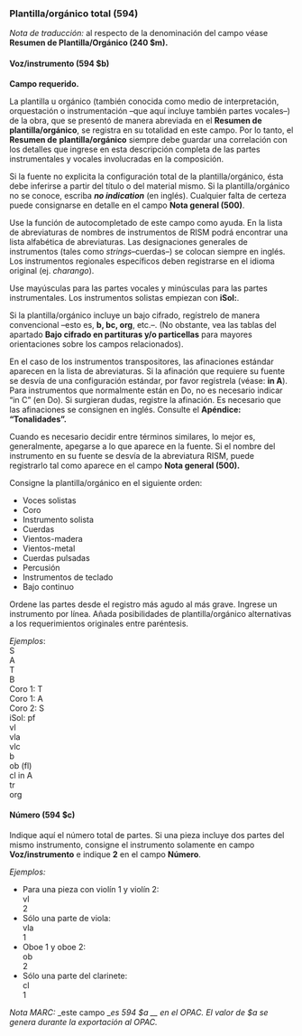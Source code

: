 ### Plantilla/orgánico total (594)

*Nota de traducción:* al respecto de la denominación del campo véase **Resumen de Plantilla/Orgánico (240 $m).**

#### Voz/instrumento (594 $b)

**Campo requerido.**

La plantilla u orgánico (también conocida como medio de interpretación, orquestación o instrumentación –que aquí incluye también partes vocales–) de la obra, que se presentó de manera abreviada en el **Resumen de**  **plantilla/orgánico**, se registra en su totalidad en este campo. Por lo tanto, el **Resumen de**  **plantilla/orgánico** siempre debe guardar una correlación con los detalles que ingrese en esta descripción completa de las partes instrumentales y vocales involucradas en la composición.

Si la fuente no explicita la configuración total de la plantilla/orgánico, ésta debe inferirse a partir del título o del material mismo. Si la plantilla/orgánico no se conoce, escriba **_no indication_** (en inglés). Cualquier falta de certeza puede consignarse en detalle en el campo **Nota general (500)**.

Use la función de autocompletado de este campo como ayuda. En la lista de abreviaturas de nombres de instrumentos de RISM podrá encontrar una lista alfabética de abreviaturas. Las designaciones generales de instrumentos (tales como _strings_–cuerdas–) se colocan siempre en inglés. Los instrumentos regionales específicos deben registrarse en el idioma original (ej. _charango_).

Use mayúsculas para las partes vocales y minúsculas para las partes instrumentales. Los instrumentos solistas empiezan con **iSol:**.

Si la plantilla/orgánico incluye un bajo cifrado, regístrelo de manera convencional –esto es, **b, bc, org**, etc.–. (No obstante, vea las tablas del apartado **Bajo cifrado en partituras y/o particellas** para mayores orientaciones sobre los campos relacionados).

En el caso de los instrumentos transpositores, las afinaciones estándar aparecen en la lista de abreviaturas. Si la afinación que requiere su fuente se desvía de una configuración estándar, por favor regístrela (véase: **in A**). Para instrumentos que normalmente están en Do, no es necesario indicar “in C” (en Do). Si surgieran dudas, registre la afinación. Es necesario que las afinaciones se consignen en inglés. Consulte el **Apéndice: “Tonalidades”.**

Cuando es necesario decidir entre términos similares, lo mejor es, generalmente, apegarse a lo que aparece en la fuente. Si el nombre del instrumento en su fuente se desvía de la abreviatura RISM, puede registrarlo tal como aparece en el campo **Nota general (500).**

Consigne la plantilla/orgánico en el siguiente orden:

- Voces solistas
- Coro
- Instrumento solista
- Cuerdas
- Vientos-madera
- Vientos-metal
- Cuerdas pulsadas
- Percusión
- Instrumentos de teclado
- Bajo continuo

Ordene las partes desde el registro más agudo al más grave. Ingrese un instrumento por línea. Añada posibilidades de plantilla/orgánico alternativas a los requerimientos originales entre paréntesis.

_Ejemplos_:  
S  
A  
T  
B  
Coro 1: T  
Coro 1: A  
Coro 2: S   
iSol: pf   
vl   
vla   
vlc   
b   
ob (fl)   
cl in A   
tr   
org

#### Número (594 $c)

Indique aquí el número total de partes. Si una pieza incluye dos partes del mismo instrumento, consigne el instrumento solamente en campo **Voz/instrumento** e indique **2** en el campo **Número**.

_Ejemplos:_

- Para una pieza con violín 1 y violín 2:  
vl  
2
- Sólo una parte de viola:  
vla  
1
- Oboe 1 y oboe 2:  
ob  
2
- Sólo una parte del clarinete:  
cl  
1

_Nota MARC:_ _este campo  __es 594 $a __ en el OPAC. El valor de $a se genera durante la exportación al OPAC._